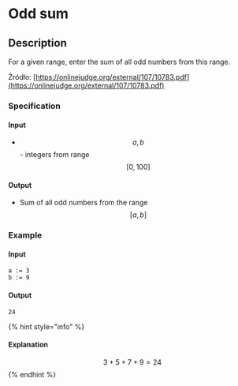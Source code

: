 # Odd sum

## Description

For a given range, enter the sum of all odd numbers from this range.

Źródło: [https://onlinejudge.org/external/107/10783.pdf](https://onlinejudge.org/external/107/10783.pdf)

### Specification

#### Input

* $$a, b$$ - integers from range $$[0,100]$$

#### Output

* Sum of all odd numbers from the range $$[a,b]$$ 

### Example

#### Input

```
a := 3
b := 9
```

#### Output

```
24
```

{% hint style="info" %}
#### Explanation

$$3+5+7+9=24$$ 
{% endhint %}
